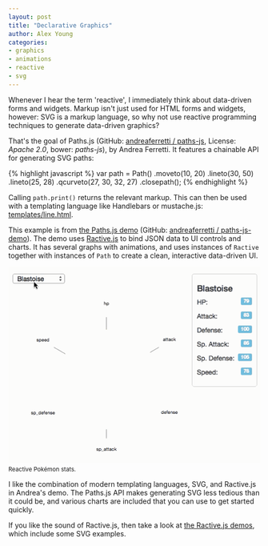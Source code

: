 ```yaml
---
layout: post 
title: "Declarative Graphics"
author: Alex Young
categories:
- graphics
- animations
- reactive
- svg
---
```


Whenever I hear the term 'reactive', I immediately think about data-driven forms and widgets.  Markup isn't just used for HTML forms and widgets, however: SVG is a markup language, so why not use reactive programming techniques to generate data-driven graphics?

That's the goal of Paths.js (GitHub: [andreaferretti / paths-js](https://github.com/andreaferretti/paths-js), License: _Apache 2.0_, bower: _paths-js_), by Andrea Ferretti.  It features a chainable API for generating SVG paths:

{% highlight javascript %}
var path = Path()
  .moveto(10, 20)
  .lineto(30, 50)
  .lineto(25, 28)
  .qcurveto(27, 30, 32, 27)
  .closepath();
{% endhighlight %}

Calling `path.print()` returns the relevant markup.  This can then be used with a templating language like Handlebars or mustache.js: [templates/line.html](https://github.com/andreaferretti/paths-js-demo/blob/3d37cb1566f2043bf9f49e1708d9e8ae41206437/app/templates/line.html).

This example is from [the Paths.js demo](http://andreaferretti.github.io/paths-js-demo/) (GitHub: [andreaferretti / paths-js-demo](https://github.com/andreaferretti/paths-js-demo)).  The demo uses [Ractive.js](http://www.ractivejs.org/) to bind JSON data to UI controls and charts.  It has several graphs with animations, and uses instances of `Ractive` together with instances of `Path` to create a clean, interactive data-driven UI.

<div class="image">
  <img src="/images/posts/pathsjsdemo.gif" alt="" />
  <small>Reactive Pokémon stats.</small>
</div>

I like the combination of modern templating languages, SVG, and Ractive.js in Andrea's demo.  The Paths.js API makes generating SVG less tedious than it could be, and various charts are included that you can use to get started quickly.

If you like the sound of Ractive.js, then take a look at [the Ractive.js demos](http://examples.ractivejs.org/), which include some SVG examples.
